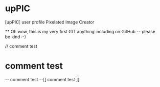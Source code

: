 # upPIC
[upPIC] user profile Pixelated Image Creator

** Oh wow, this is my very first GIT anything including on GitHub -- please be kind :-)


// comment test
# comment test
-- comment test
--[[ comment test ]]
